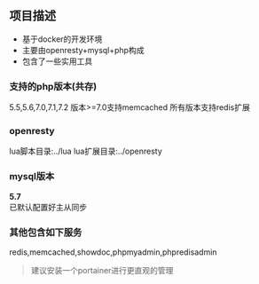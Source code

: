 ## 项目描述
- 基于docker的开发环境
- 主要由openresty+mysql+php构成
- 包含了一些实用工具

### 支持的php版本(共存)
5.5,5.6,7.0,7.1,7.2
版本>=7.0支持memcached
所有版本支持redis扩展

### openresty
lua脚本目录:../lua
lua扩展目录:../openresty

### mysql版本
**5.7**  
已默认配置好主从同步

### 其他包含如下服务
redis,memcached,showdoc,phpmyadmin,phpredisadmin

> 建议安装一个portainer进行更直观的管理

